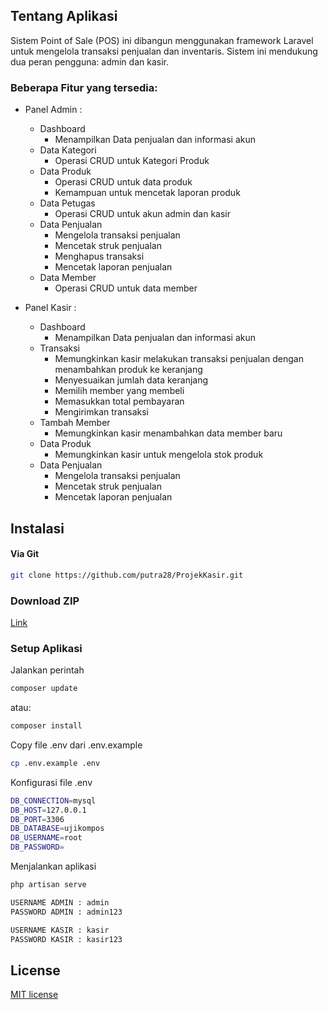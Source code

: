 

## Tentang Aplikasi

Sistem Point of Sale (POS) ini dibangun menggunakan framework Laravel untuk mengelola transaksi penjualan dan inventaris. Sistem ini mendukung dua peran pengguna: admin dan kasir.

### Beberapa Fitur yang tersedia:
- Panel Admin :
  - Dashboard
    - Menampilkan Data penjualan dan informasi akun
  - Data Kategori
    - Operasi CRUD untuk Kategori Produk
  - Data Produk
    - Operasi CRUD untuk data produk
    - Kemampuan untuk mencetak laporan produk
  - Data Petugas
    - Operasi CRUD untuk akun admin dan kasir
  - Data Penjualan
    - Mengelola transaksi penjualan
    - Mencetak struk penjualan
    - Menghapus transaksi
    - Mencetak laporan penjualan
  - Data Member
    - Operasi CRUD untuk data member

- Panel Kasir :
  - Dashboard
    - Menampilkan Data penjualan dan informasi akun
  - Transaksi
    - Memungkinkan kasir melakukan transaksi penjualan dengan menambahkan produk ke keranjang
    - Menyesuaikan jumlah data keranjang
    - Memilih member yang membeli
    - Memasukkan total pembayaran
    - Mengirimkan transaksi
  - Tambah Member
    - Memungkinkan kasir menambahkan data member baru
  - Data Produk
    - Memungkinkan kasir untuk mengelola stok produk
  - Data Penjualan
    - Mengelola transaksi penjualan
    - Mencetak struk penjualan
    - Mencetak laporan penjualan

## Instalasi
#### Via Git
```bash
git clone https://github.com/putra28/ProjekKasir.git
```

### Download ZIP
[Link](https://github.com/putra28/ProjekKasir/archive/refs/heads/main.zip)

### Setup Aplikasi
Jalankan perintah 
```bash
composer update
```
atau:
```bash
composer install
```
Copy file .env dari .env.example
```bash
cp .env.example .env
```
Konfigurasi file .env
```bash
DB_CONNECTION=mysql
DB_HOST=127.0.0.1
DB_PORT=3306
DB_DATABASE=ujikompos
DB_USERNAME=root
DB_PASSWORD=
```
Menjalankan aplikasi
```bash
php artisan serve
```
```bash
USERNAME ADMIN : admin
PASSWORD ADMIN : admin123

USERNAME KASIR : kasir
PASSWORD KASIR : kasir123
```
## License

[MIT license](https://opensource.org/licenses/MIT)
